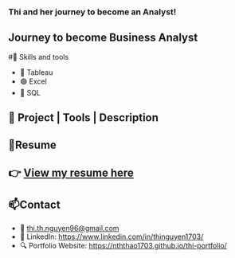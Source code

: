 ### Thi and her journey to become an Analyst!
## Journey to become Business Analyst
#🧰 Skills and tools 
- 🔴 Tableau
- 🟢 Excel
- 🔵 SQL

## 📁 Project | Tools | Description
## 📄Resume
👉 [View my resume here]( ./Thi_Nguyen_Resume_2025.pdf )
---
## 📫Contact
- 📧 thi.th.nguyen96@gmail.com
- 💼 LinkedIn: https://www.linkedin.com/in/thinguyen1703/
- 🔍 Portfolio Website: https://nththao1703.github.io/thi-portfolio/
